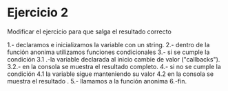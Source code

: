 # Ejercicio 2

Modificar el ejercicio para que salga el resultado correcto

1.- declaramos e inicializamos la variable con un string.
2.- dentro de la función anonima utilizamos funciones condicionales
3.- si se cumple la condición
3.1 .-la variable declarada al inicio cambie de valor ("callbacks").
3.2.- en la consola se muestra el resultado completo. 4.- si no se cumple la condición
4.1 la variable sigue manteniendo su valor
4.2 en la consola se muestra el resultado .
5.- llamamos a la función anonima
6.-fin.
